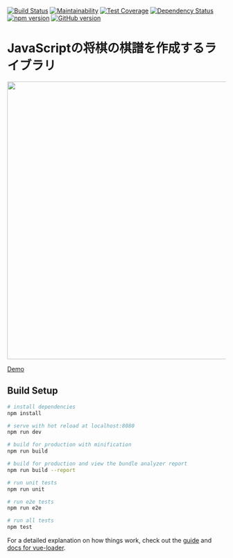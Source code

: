 [![Build Status](https://travis-ci.org/akicho8/shogi_player.svg?branch=master)](https://travis-ci.org/akicho8/shogi_player)
[![Maintainability](https://api.codeclimate.com/v1/badges/3b13246110a8ab9abc08/maintainability)](https://codeclimate.com/github/akicho8/shogi_player/maintainability)
[![Test Coverage](https://api.codeclimate.com/v1/badges/3b13246110a8ab9abc08/test_coverage)](https://codeclimate.com/github/akicho8/shogi_player/test_coverage)
[![Dependency Status](https://gemnasium.com/badges/github.com/akicho8/shogi_player.svg)](https://gemnasium.com/github.com/akicho8/shogi_player)
[![npm version](https://badge.fury.io/js/shogi_player.svg)](https://badge.fury.io/js/shogi_player)
[![GitHub version](https://badge.fury.io/gh/akicho8%2Fshogi_player.svg)](https://badge.fury.io/gh/akicho8%2Fshogi_player)

# JavaScriptの将棋の棋譜を作成するライブラリ

<a href="https://akicho8.github.io/shogi_player/" target="_blank"><img src="https://raw.github.com/akicho8/shogi_player/master/screenshot1.png" height="640" /></a>

[Demo](https://akicho8.github.io/shogi_player/)

## Build Setup

```bash
# install dependencies
npm install

# serve with hot reload at localhost:8080
npm run dev

# build for production with minification
npm run build

# build for production and view the bundle analyzer report
npm run build --report

# run unit tests
npm run unit

# run e2e tests
npm run e2e

# run all tests
npm test
```

For a detailed explanation on how things work, check out the [guide](http://vuejs-templates.github.io/webpack/) and [docs for vue-loader](http://vuejs.github.io/vue-loader).
